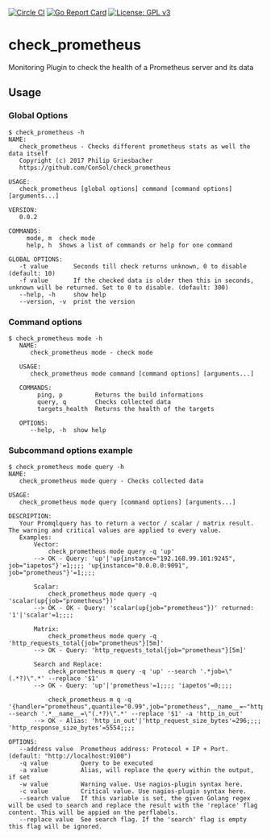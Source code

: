[![Circle CI](https://circleci.com/gh/ConSol/check_prometheus/tree/master.svg?style=svg)](https://circleci.com/gh/ConSol/check_prometheus/tree/master)
[![Go Report Card](https://goreportcard.com/badge/github.com/ConSol/check_prometheus)](https://goreportcard.com/report/github.com/ConSol/check_prometheus)
[![License: GPL v3](https://img.shields.io/badge/License-GPL%20v3-blue.svg)](http://www.gnu.org/licenses/gpl-3.0)

# check_prometheus
Monitoring Plugin to check the health of a Prometheus server and its data

## Usage
### Global Options
```
$ check_prometheus -h
NAME:
   check_prometheus - Checks different prometheus stats as well the data itself
   Copyright (c) 2017 Philip Griesbacher
   https://github.com/ConSol/check_prometheus

USAGE:
   check_prometheus [global options] command [command options] [arguments...]

VERSION:
   0.0.2

COMMANDS:
     mode, m  check mode
     help, h  Shows a list of commands or help for one command

GLOBAL OPTIONS:
   -t value       Seconds till check returns unknown, 0 to disable (default: 10)
   -f value       If the checked data is older then this in seconds, unknown will be returned. Set to 0 to disable. (default: 300)
   --help, -h     show help
   --version, -v  print the version
```

### Command options

```
$ check_prometheus mode -h
   NAME:
      check_prometheus mode - check mode
   
   USAGE:
      check_prometheus mode command [command options] [arguments...]
   
   COMMANDS:
        ping, p         Returns the build informations
        query, q        Checks collected data
        targets_health  Returns the health of the targets
   
   OPTIONS:
      --help, -h  show help
```

### Subcommand options example

```
$ check_prometheus mode query -h
NAME:
   check_prometheus mode query - Checks collected data

USAGE:
   check_prometheus mode query [command options] [arguments...]

DESCRIPTION:
   Your Promqlquery has to return a vector / scalar / matrix result. The warning and critical values are applied to every value.
   Examples:
       Vector:
           check_prometheus mode query -q 'up'
       --> OK - Query: 'up'|'up{instance="192.168.99.101:9245", job="iapetos"}'=1;;;; 'up{instance="0.0.0.0:9091", job="prometheus"}'=1;;;;

       Scalar:
           check_prometheus mode query -q 'scalar(up{job="prometheus"})'
       --> OK - OK - Query: 'scalar(up{job="prometheus"})' returned: '1'|'scalar'=1;;;;

       Matrix:
           check_prometheus mode query -q 'http_requests_total{job="prometheus"}[5m]'
       --> OK - Query: 'http_requests_total{job="prometheus"}[5m]'

       Search and Replace:
           check_prometheus m query -q 'up' --search '.*job=\"(.*?)\".*' --replace '$1'
       --> OK - Query: 'up'|'prometheus'=1;;;; 'iapetos'=0;;;;

           check_prometheus m q -q '{handler="prometheus",quantile="0.99",job="prometheus",__name__=~"http_.*bytes"}' --search '.*__name__=\"(.*?)\".*' --replace '$1' -a 'http_in_out'
       --> OK - Alias: 'http_in_out'|'http_request_size_bytes'=296;;;; 'http_response_size_bytes'=5554;;;;

OPTIONS:
   --address value  Prometheus address: Protocol + IP + Port. (default: "http://localhost:9100")
   -q value         Query to be executed
   -a value         Alias, will replace the query within the output, if set
   -w value         Warning value. Use nagios-plugin syntax here.
   -c value         Critical value. Use nagios-plugin syntax here.
   --search value   If this variable is set, the given Golang regex will be used to search and replace the result with the 'replace' flag content. This will be appied on the perflabels.
   --replace value  See search flag. If the 'search' flag is empty this flag will be ignored.

```
